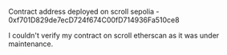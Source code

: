 Contract address deployed on scroll sepolia - 0xf701D829de7ecD724f674C00fD714936Fa510ce8

 

I couldn't verify my contract on scroll etherscan as it was under maintenance. 
 
 
